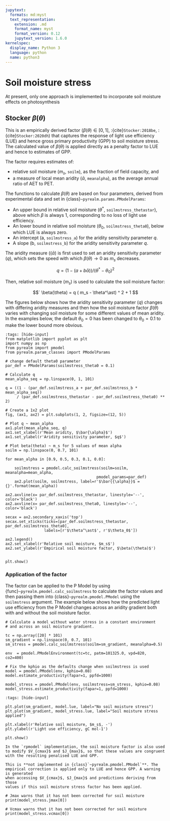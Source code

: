 ```yaml
---
jupytext:
  formats: md:myst
  text_representation:
    extension: .md
    format_name: myst
    format_version: 0.12
    jupytext_version: 1.6.0
kernelspec:
  display_name: Python 3
  language: python
  name: python3
---
```



# Soil moisture stress

At present, only one approach is implemented to incorporate soil moisture 
effects on photosynthesis

## Stocker $\beta(\theta)$

This is an empirically derived factor ($\beta(\theta) \in [0,1]$,
:{cite}`Stocker:2018be`, :{cite}`Stocker:2020dh`) that captures the response of
light use efficiency (LUE) and hence gross primary productivity (GPP)  to soil
moisture stress. The calculated value of $\beta(\theta)$ is applied directly as
a penalty factor to LUE and hence to estimates of GPP.

The factor requires estimates of:

* relative soil moisture ($m_s$, `soilm`), as the fraction of field capacity, and
* a measure of local mean aridity ($\bar{\alpha}$, `meanalpha`), as the average
  annual ratio of AET to PET.

The functions to calculate $\beta(\theta)$ are based on four parameters, derived
from experimental data and set in {class}`~pyrealm.params.PModelParams`:

* An upper bound in relative soil moisture ($\theta^\ast$,
  `soilmstress_thetastar`), above which $\beta$ is always 1, corresponding to no
  loss of light use efficiency.
* An lower bound in relative soil moisture ($\theta_0$, `soilmstress_theta0`),
  below which LUE is always zero.
* An intercept (a, `soilmstress_a`) for the aridity sensitivity parameter $q$.
* A slope (b, `soilmstress_b`) for the aridity sensitivity parameter $q$.

The aridity measure (($\bar{\alpha}$) is first used to set an aridity
sensitivity parameter ($q$), which sets the speed with which $\beta(\theta) \to
0$ as $m_s$ decreases. 

$$
    q = (1 - (a + b \bar{\alpha}))/(\theta^\ast - \theta_{0})^2
$$

Then, relative soil moisture ($m_s$) is used to calculate the soil moisture factor:

$$`
    \beta(\theta) = q ( m_s - \theta^\ast) ^ 2  + 1
$$

The figures below shows how the aridity sensitivity parameter ($q$) changes with
differing aridity measures and then how the soil moisture factor $\beta(\theta)$
varies with changing soil moisture for some different values of mean aridity. In
the examples below, the default $\theta_0 = 0$ has been changed to $\theta_0 =
0.1$ to make the lower bound more obvious.

```{code-cell} ipython3
:tags: [hide-input]
from matplotlib import pyplot as plt
import numpy as np
from pyrealm import pmodel
from pyrealm.param_classes import PModelParams

# change default theta0 parameter
par_def = PModelParams(soilmstress_theta0 = 0.1)

# Calculate q
mean_alpha_seq = np.linspace(0, 1, 101)

q = ((1 - (par_def.soilmstress_a + par_def.soilmstress_b *  mean_alpha_seq)) 
     / (par_def.soilmstress_thetastar - par_def.soilmstress_theta0) ** 2)

# Create a 1x2 plot
fig, (ax1, ax2) = plt.subplots(1, 2, figsize=(12, 5))

# Plot q ~ mean_alpha
ax1.plot(mean_alpha_seq, q)
ax1.set_xlabel(r'Mean aridity, $\bar{\alpha}$')
ax1.set_ylabel(r'Aridity sensitivity parameter, $q$')

# Plot beta(theta) ~ m_s for 5 values of mean alpha
soilm = np.linspace(0, 0.7, 101)

for mean_alpha in [0.9, 0.5, 0.3, 0.1, 0.0]:

    soilmstress = pmodel.calc_soilmstress(soilm=soilm, meanalpha=mean_alpha, 
                                        pmodel_params=par_def)
    ax2.plot(soilm, soilmstress, label=r'$\bar{{\alpha}}$ = {}'.format(mean_alpha))

ax2.axvline(x= par_def.soilmstress_thetastar, linestyle='--', color='black')
ax2.axvline(x= par_def.soilmstress_theta0, linestyle='--', color='black')

secax = ax2.secondary_xaxis('top')
secax.set_xticks(ticks=[par_def.soilmstress_thetastar, par_def.soilmstress_theta0],
                 labels=[r'$\theta^\ast$', r'$\theta_0$'])

ax2.legend()
ax2.set_xlabel(r'Relative soil moisture, $m_s$')
ax2.set_ylabel(r'Empirical soil moisture factor, $\beta(\theta)$')


plt.show()
```

### Application of the factor

The factor can be applied to the P Model by using
{func}`~pyrealm.pmodel.calc_soilmstress` to calculate the factor values and then
passing them into {class}`~pyrealm.pmodel.PModel` using the `soilmstress`
argument. The example below shows how the predicted light use efficiency from
the P Model changes across an aridity gradient both with and without the
soil moisture factor.

```{code-cell} ipython3
# Calculate a model without water stress in a constant environment
# and across an soil moisture gradient.

tc = np.array([20] * 101)
sm_gradient = np.linspace(0, 0.7, 101)
sm_stress = pmodel.calc_soilmstress(soilm=sm_gradient, meanalpha=0.5)

env  = pmodel.PModelEnvironment(tc=tc, patm=101325.0, vpd=820, co2=400)

# Fix the kphio as the defaults change when soilmstress is used
model = pmodel.PModel(env, kphio=0.08)
model.estimate_productivity(fapar=1, ppfd=1000)

model_stress = pmodel.PModel(env, soilmstress=sm_stress, kphio=0.08)
model_stress.estimate_productivity(fapar=1, ppfd=1000)
```

```{code-cell} ipython3
:tags: [hide-input]

plt.plot(sm_gradient, model.lue, label="No soil moisture stress")
plt.plot(sm_gradient, model_stress.lue, label="Soil moisture stress applied")

plt.xlabel(r'Relative soil moisture, $m_s$, -')
plt.ylabel(r'Light use efficiency, gC mol-1')

plt.show()
```


```{warning}
In the `rpmodel` implementation, the soil moisture factor is also used
to modify $V_{cmax}$ and $J_{max}$, so that these values are congruent
with the resulting penalised LUE and GPP.

This is **not implemented in {class}`~pyrealm.pmodel.PModel`**. The 
empirical correction is applied only to LUE and hence GPP. A warning is generated
when accessing $V_{cmax}$, $J_{max}$ and predictions deriving from those
values if this soil moisture stress factor has been applied.
```


```{code-cell} ipython3
# Jmax warns that it has not been corrected for soil moisture 
print(model_stress.jmax[0])
```

```{code-cell} ipython3
# Vcmax warns that it has not been corrected for soil moisture 
print(model_stress.vcmax[0])
```
